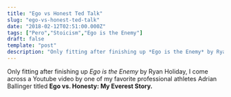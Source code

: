 ```yaml
---
title: "Ego vs Honest Ted Talk"
slug: "ego-vs-honest-ted-talk"
date: "2018-02-12T02:51:00.000Z"
tags: ["Pero","Stoicism","Ego is the Enemy"]
draft: false
template: "post"
description: "Only fitting after finishing up *Ego is the Enemy* by Ryan Holiday, I come across a Youtube video by one of my favorite professional athletes Adrian Ballinger titled **Ego vs. Honesty: My Everest..."
---
```


Only fitting after finishing up *Ego is the Enemy* by Ryan Holiday, I come across a Youtube video by one of my favorite professional athletes Adrian Ballinger titled **Ego vs. Honesty: My Everest Story.**
